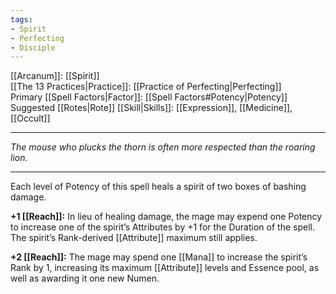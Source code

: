 ```yaml
---
tags:
- Spirit
- Perfecting
- Disciple
---
```


[[Arcanum]]: [[Spirit]]\
[[The 13 Practices|Practice]]: [[Practice of Perfecting|Perfecting]]\
Primary [[Spell Factors|Factor]]: [[Spell Factors#Potency|Potency]]\
Suggested [[Rotes|Rote]] [[Skill|Skills]]: [[Expression]], [[Medicine]], [[Occult]]

---

_The mouse who plucks the thorn is often more respected than the roaring lion._

---

Each level of Potency of this spell heals a spirit of two boxes of bashing damage.

**+1 [[Reach]]:** In lieu of healing damage, the mage may expend one Potency to increase one of the spirit’s Attributes by +1 for the Duration of the spell. The spirit’s Rank-derived [[Attribute]] maximum still applies.

**+2 [[Reach]]:** The mage may spend one [[Mana]] to increase the spirit’s Rank by 1, increasing its maximum [[Attribute]] levels and Essence pool, as well as awarding it one new Numen.